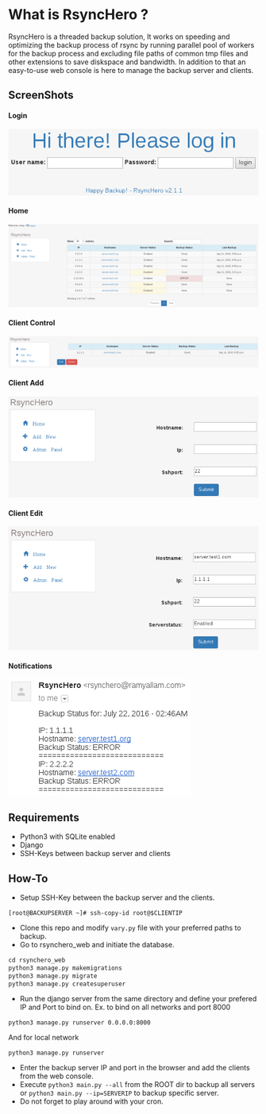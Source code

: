 # What is RsyncHero ?
RsyncHero is a threaded backup solution, It works on speeding and optimizing the backup process of rsync by running parallel pool of workers for the backup process and excluding file paths of common tmp files and other extensions to save diskspace and bandwidth. In addition to that an easy-to-use web console is here to manage the backup server and clients.


## ScreenShots
#### Login
![](https://raw.githubusercontent.com/RamyAllam/RsyncHero/master/rsynchero_web/screenshots/login.png)
#### Home
![](https://raw.githubusercontent.com/RamyAllam/RsyncHero/master/rsynchero_web/screenshots/home.png)
#### Client Control
![](https://raw.githubusercontent.com/RamyAllam/RsyncHero/master/rsynchero_web/screenshots/servercontrol.png)
#### Client Add
![](https://raw.githubusercontent.com/RamyAllam/RsyncHero/master/rsynchero_web/screenshots/serveradd.png)
#### Client Edit
![](https://raw.githubusercontent.com/RamyAllam/RsyncHero/master/rsynchero_web/screenshots/serveredit.png)
#### Notifications
![](https://raw.githubusercontent.com/RamyAllam/RsyncHero/master/rsynchero_web/screenshots/bkp_monitor.png)


## Requirements
- Python3 with SQLite enabled
- Django
- SSH-Keys between backup server and clients

## How-To
- Setup SSH-Key between the backup server and the clients.
```
[root@BACKUPSERVER ~]# ssh-copy-id root@$CLIENTIP
```
- Clone this repo and modify `vary.py` file with your preferred paths to backup.
- Go to rsynchero_web and initiate the database.
```
cd rsynchero_web
python3 manage.py makemigrations
python3 manage.py migrate
python3 manage.py createsuperuser
```
- Run the django server from the same directory and define your prefered IP and Port to bind on. 
Ex. to bind on all networks and port 8000
```
python3 manage.py runserver 0.0.0.0:8000
```
And for local network
```
python3 manage.py runserver
```
- Enter the backup server IP and port in the browser and add the clients from the web console.
- Execute `python3 main.py --all` from the ROOT dir to backup all servers or `python3 main.py --ip=SERVERIP` to backup specific server.
- Do not forget to play around with your cron.